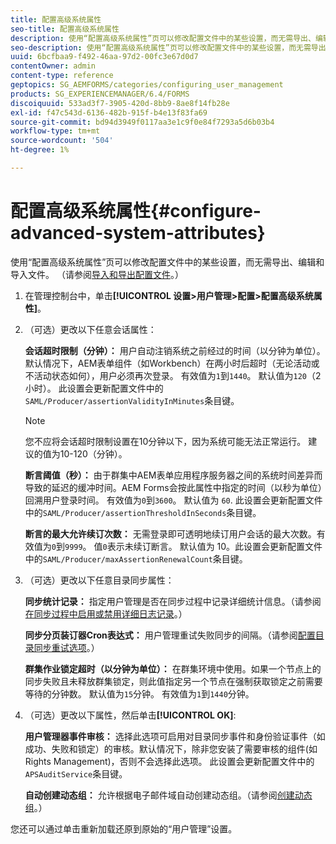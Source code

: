 ```yaml
---
title: 配置高级系统属性
seo-title: 配置高级系统属性
description: 使用“配置高级系统属性”页可以修改配置文件中的某些设置，而无需导出、编辑和导入文件。
seo-description: 使用“配置高级系统属性”页可以修改配置文件中的某些设置，而无需导出、编辑和导入文件。
uuid: 6bcfbaa9-f492-46aa-97d2-00fc3e67d0d7
contentOwner: admin
content-type: reference
geptopics: SG_AEMFORMS/categories/configuring_user_management
products: SG_EXPERIENCEMANAGER/6.4/FORMS
discoiquuid: 533ad3f7-3905-420d-8bb9-8ae8f14fb28e
exl-id: f47c543d-6136-482b-915f-b4e13f83fa69
source-git-commit: bd94d3949f0117aa3e1c9f0e84f7293a5d6b03b4
workflow-type: tm+mt
source-wordcount: '504'
ht-degree: 1%

---
```


# 配置高级系统属性{#configure-advanced-system-attributes}

使用“配置高级系统属性”页可以修改配置文件中的某些设置，而无需导出、编辑和导入文件。 （请参阅[导入和导出配置文件](/help/forms/using/admin-help/importing-exporting-configuration-file.md#importing-and-exporting-the-configuration-file)。）

1. 在管理控制台中，单击&#x200B;**[!UICONTROL 设置>用户管理>配置>配置高级系统属性]**。
1. （可选）更改以下任意会话属性：

   **会话超时限制（分钟）：** 用户自动注销系统之前经过的时间（以分钟为单位）。默认情况下，AEM表单组件（如Workbench）在两小时后超时（无论活动或不活动状态如何），用户必须再次登录。 有效值为`1`到`1440`。 默认值为`120`（2小时）。 此设置会更新配置文件中的`SAML/Producer/assertionValidityInMinutes`条目键。

   >[!NOTE]
   >
   >您不应将会话超时限制设置在10分钟以下，因为系统可能无法正常运行。 建议的值为10-120（分钟）。

   **断言阈值（秒）：** 由于群集中AEM表单应用程序服务器之间的系统时间差异而导致的延迟的缓冲时间。AEM Forms会按此属性中指定的时间（以秒为单位）回溯用户登录时间。 有效值为`0`到`3600`。 默认值为 `60`. 此设置会更新配置文件中的`SAML/Producer/assertionThresholdInSeconds`条目键。

   **断言的最大允许续订次数：** 无需登录即可透明地续订用户会话的最大次数。有效值为`0`到`9999`。 值`0`表示未续订断言。 默认值为 10。此设置会更新配置文件中的`SAML/Producer/maxAssertionRenewalCount`条目键。

1. （可选）更改以下任意目录同步属性：

   **同步统计记录：** 指定用户管理是否在同步过程中记录详细统计信息。（请参阅[在同步过程中启用或禁用详细日志记录](/help/forms/using/admin-help/synchronizing-directories.md#enable-or-disable-detailed-logging-during-synchronization)。）

   **同步分页装订器Cron表达式：** 用户管理重试失败同步的间隔。（请参阅[配置目录同步重试选项](/help/forms/using/admin-help/synchronizing-directories.md#configure-the-directory-synchronization-retry-option)。）

   **群集作业锁定超时（以分钟为单位）：** 在群集环境中使用。如果一个节点上的同步失败且未释放群集锁定，则此值指定另一个节点在强制获取锁定之前需要等待的分钟数。 默认值为`15`分钟。 有效值为`1`到`1440`分钟。

1. （可选）更改以下属性，然后单击&#x200B;**[!UICONTROL OK]**:

   **用户管理器事件审核：** 选择此选项可启用对目录同步事件和身份验证事件（如成功、失败和锁定）的审核。默认情况下，除非您安装了需要审核的组件(如Rights Management)，否则不会选择此选项。 此设置会更新配置文件中的`APSAuditService`条目键。

   **自动创建动态组：** 允许根据电子邮件域自动创建动态组。（请参阅[创建动态组](/help/forms/using/admin-help/creating-configuring-groups.md#create-a-dynamic-group)。）

您还可以通过单击重新加载还原到原始的“用户管理”设置。
